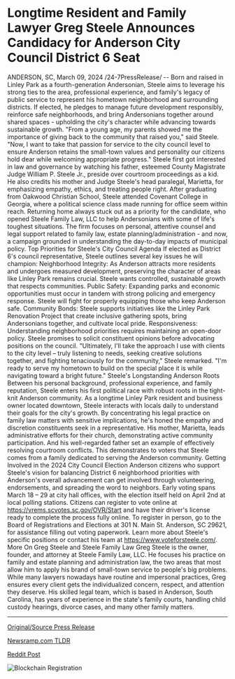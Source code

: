 # Longtime Resident and Family Lawyer Greg Steele Announces Candidacy for Anderson City Council District 6 Seat

ANDERSON, SC, March 09, 2024 /24-7PressRelease/ -- Born and raised in Linley Park as a fourth-generation Andersonian, Steele aims to leverage his strong ties to the area, professional experience, and family's legacy of public service to represent his hometown neighborhood and surrounding districts.   If elected, he pledges to manage future development responsibly, reinforce safe neighborhoods, and bring Andersonians together around shared spaces - upholding the city's character while advancing towards sustainable growth.  "From a young age, my parents showed me the importance of giving back to the community that raised you," said Steele. "Now, I want to take that passion for service to the city council level to ensure Anderson retains the small-town values and personality our citizens hold dear while welcoming appropriate progress."  Steele first got interested in law and governance by watching his father, esteemed County Magistrate Judge William P. Steele Jr., preside over courtroom proceedings as a kid. He also credits his mother and Judge Steele's head paralegal, Marietta, for emphasizing empathy, ethics, and treating people right. After graduating from Oakwood Christian School, Steele attended Covenant College in Georgia, where a political science class made running for office seem within reach.  Returning home always stuck out as a priority for the candidate, who opened Steele Family Law, LLC to help Andersonians with some of life's toughest situations. The firm focuses on personal, attentive counsel and legal support related to family law, estate planning/administration - and now, a campaign grounded in understanding the day-to-day impacts of municipal policy.  Top Priorities for Steele's City Council Agenda  If elected as District 6's council representative, Steele outlines several key issues he will champion:  Neighborhood Integrity: As Anderson attracts more residents and undergoes measured development, preserving the character of areas like Linley Park remains crucial. Steele wants controlled, sustainable growth that respects communities.  Public Safety: Expanding parks and economic opportunities must occur in tandem with strong policing and emergency response. Steele will fight for properly equipping those who keep Anderson safe.  Community Bonds: Steele supports initiatives like the Linley Park Renovation Project that create inclusive gathering spots, bring Andersonians together, and cultivate local pride.  Responsiveness: Understanding neighborhood priorities requires maintaining an open-door policy. Steele promises to solicit constituent opinions before advocating positions on the council.  "Ultimately, I'll take the approach I use with clients to the city level – truly listening to needs, seeking creative solutions together, and fighting tenaciously for the community," Steele remarked. "I'm ready to serve my hometown to build on the special place it is while navigating toward a bright future."  Steele's Longstanding Anderson Roots  Between his personal background, professional experience, and family reputation, Steele enters his first political race with robust roots in the tight-knit Anderson community.  As a longtime Linley Park resident and business owner located downtown, Steele interacts with locals daily to understand their goals for the city's growth. By concentrating his legal practice on family law matters with sensitive implications, he's honed the empathy and discretion constituents seek in a representative.  His mother, Marietta, leads administrative efforts for their church, demonstrating active community participation. And his well-regarded father set an example of effectively resolving courtroom conflicts. This demonstrates to voters that Steele comes from a family dedicated to serving the Anderson community.  Getting Involved in the 2024 City Council Election  Anderson citizens who support Steele's vision for balancing District 6 neighborhood priorities with Anderson's overall advancement can get involved through volunteering, endorsements, and spreading the word to neighbors.  Early voting spans March 18 – 29 at city hall offices, with the election itself held on April 2nd at local polling stations. Citizens can register to vote online at https://vrems.scvotes.sc.gov/OVR/Start and have their driver's license ready to complete the process fully online. To register in person, go to the Board of Registrations and Elections at 301 N. Main St. Anderson, SC 29621, for assistance filling out voting paperwork.  Learn more about Steele's specific positions or contact his team at https://www.voteforsteele.com/.  More On Greg Steele and Steele Family Law  Greg Steele is the owner, founder, and attorney at Steele Family Law, LLC. He focuses his practice on family and estate planning and administration law, the two areas that most allow him to apply his brand of small-town service to people's big problems.   While many lawyers nowadays have routine and impersonal practices, Greg ensures every client gets the individualized concern, respect, and attention they deserve. His skilled legal team, which is based in Anderson, South Carolina, has years of experience in the state's family courts, handling child custody hearings, divorce cases, and many other family matters. 

---

[Original/Source Press Release](https://www.24-7pressrelease.com/press-release/509145/longtime-resident-and-family-lawyer-greg-steele-announces-candidacy-for-anderson-city-council-district-6-seat)
                    

[Newsramp.com TLDR](None) 



[Reddit Post](https://www.reddit.com/r/newsramp/comments/1bbh148/greg_steele_candidate_for_city_council_promises/) 



![Blockchain Registration](https://cdn.newsramp.app/24-7PressRelease/qrcode/243/10/chipPTDl.webp)